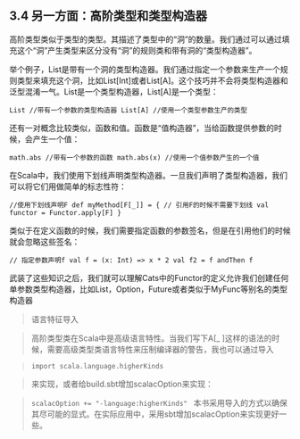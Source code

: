 
## 3.4 另一方面：高阶类型和类型构造器

高阶类型类似于类型的类型。其描述了类型中的“洞”的数量。我们通过可以通过填充这个“洞”产生类型来区分没有“洞”的规则类和带有洞的“类型构造器”。

举个例子，List是带有一个洞的类型构造器。我们通过指定一个参数来生产一个规则类型来填充这个洞，比如List[Int]或者List[A]。这个技巧并不会将类型构造器和泛型混淆一气。List是一个类型构造器，List[A]是一个类型：

`List //带有一个参数的类型构造器
List[A] //使用一个类型参数生产的类型`

还有一对概念比较类似，函数和值。函数是“值构造器”，当给函数提供参数的时候，会产生一个值：

`math.abs //带有一个参数的函数
math.abs(x) //使用一个值参数产生的一个值`

在Scala中，我们使用下划线声明类型构造器。一旦我们声明了类型构造器，我们可以将它们用做简单的标志性符：

`//使用下划线声明F
def myMethod[F[_]] = {
  // 引用F的时候不需要下划线
  val functor = Functor.apply[F]
  }`

类似于在定义函数的时候，我们需要指定函数的参数签名，但是在引用他们的时候就会忽略这些签名：

`// 指定参数声明f
val f = (x: Int) => x * 2
val f2 = f andThen f
`

武装了这些知识之后，我们就可以理解Cats中的Functor的定义允许我们创建任何单参数类型构造器，比如List，Option，Future或者类似于MyFunc等别名的类型构造器

> 语言特征导入

> 高阶类型类在Scala中是高级语言特性。当我们写下A[_ ]这样的语法的时候，需要高级类型类语言特性来压制编译器的警告，我也可以通过导入

>`import scala.language.higherKinds`

> 来实现，或者给build.sbt增加scalacOption来实现：

>`scalacOption += "-language:higherKinds"
`
> 本书采用导入的方式以确保其尽可能的显式。在实际应用中，采用sbt增加scalacOption来实现更好一些。

















#
